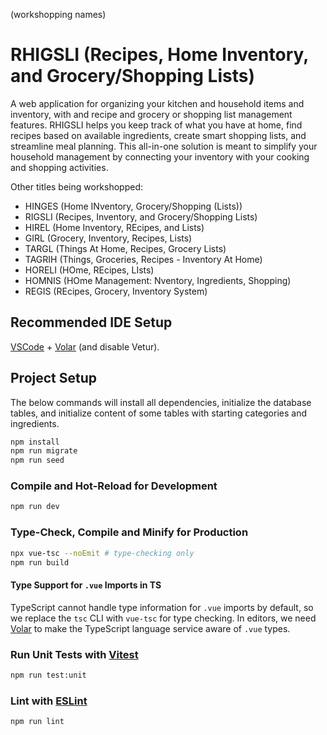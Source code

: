 (workshopping names)
# RHIGSLI (Recipes, Home Inventory, and Grocery/Shopping Lists)

A web application for organizing your kitchen and household items and inventory, with and recipe and grocery or shopping list management features. RHIGSLI helps you keep track of what you have at home, find recipes based on available ingredients, create smart shopping lists, and streamline meal planning. This all-in-one solution is meant to simplify your household management by connecting your inventory with your cooking and shopping activities.

Other titles being workshopped:
- HINGES (Home INventory, Grocery/Shopping (Lists))
- RIGSLI (Recipes, Inventory, and Grocery/Shopping Lists)
- HIREL (Home Inventory, REcipes, and Lists)
- GIRL (Grocery, Inventory, Recipes, Lists)
- TARGL (Things At Home, Recipes, Grocery Lists)
- TAGRIH (Things, Groceries, Recipes - Inventory At Home)
- HORELI (HOme, REcipes, LIsts)
- HOMNIS (HOme Management: Nventory, Ingredients, Shopping)
- REGIS (REcipes, Grocery, Inventory System)

## Recommended IDE Setup

[VSCode](https://code.visualstudio.com/) + [Volar](https://marketplace.visualstudio.com/items?itemName=Vue.volar) (and disable Vetur).

## Project Setup

The below commands will install all dependencies, initialize the database tables, and initialize content of some tables with starting categories and ingredients.

```sh
npm install
npm run migrate
npm run seed
```

### Compile and Hot-Reload for Development

```sh
npm run dev
```

### Type-Check, Compile and Minify for Production

```sh
npx vue-tsc --noEmit # type-checking only
npm run build
```

#### Type Support for `.vue` Imports in TS

TypeScript cannot handle type information for `.vue` imports by default, so we replace the `tsc` CLI with `vue-tsc` for type checking. In editors, we need [Volar](https://marketplace.visualstudio.com/items?itemName=Vue.volar) to make the TypeScript language service aware of `.vue` types.

### Run Unit Tests with [Vitest](https://vitest.dev/)

```sh
npm run test:unit
```

### Lint with [ESLint](https://eslint.org/)

```sh
npm run lint
```
